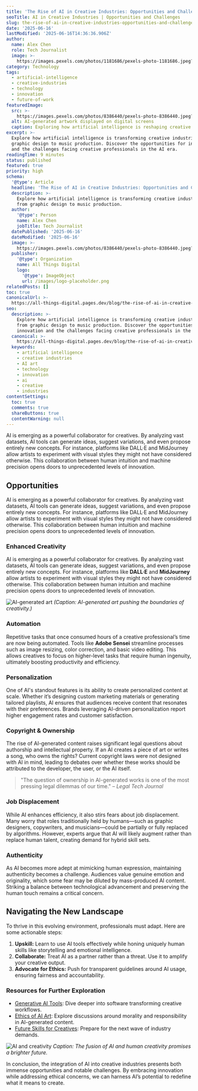 ```yaml
---
title: 'The Rise of AI in Creative Industries: Opportunities and Challenges'
seoTitle: AI in Creative Industries | Opportunities and Challenges
slug: the-rise-of-ai-in-creative-industries-opportunities-and-challenges
date: '2025-06-16'
lastModified: '2025-06-16T14:36:36.906Z'
author:
  name: Alex Chen
  role: Tech Journalist
  image: >-
    https://images.pexels.com/photos/1181686/pexels-photo-1181686.jpeg?auto=compress&cs=tinysrgb&w=1260&h=750&dpr=2
category: Technology
tags:
  - artificial-intelligence
  - creative-industries
  - technology
  - innovation
  - future-of-work
featuredImage:
  src: >-
    https://images.pexels.com/photos/8386440/pexels-photo-8386440.jpeg?auto=compress&cs=tinysrgb&w=1260&h=750&dpr=2
  alt: AI-generated artwork displayed on digital screens
  caption: Exploring how artificial intelligence is reshaping creative industries.
excerpt: >-
  Explore how artificial intelligence is transforming creative industries, from
  graphic design to music production. Discover the opportunities for innovation
  and the challenges facing creative professionals in the AI era.
readingTime: 9 minutes
status: published
featured: true
priority: high
schema:
  '@type': Article
  headline: 'The Rise of AI in Creative Industries: Opportunities and Challenges'
  description: >-
    Explore how artificial intelligence is transforming creative industries,
    from graphic design to music production.
  author:
    '@type': Person
    name: Alex Chen
    jobTitle: Tech Journalist
  datePublished: '2025-06-16'
  dateModified: '2025-06-16'
  image: >-
    https://images.pexels.com/photos/8386440/pexels-photo-8386440.jpeg?auto=compress&cs=tinysrgb&w=1260&h=750&dpr=2
  publisher:
    '@type': Organization
    name: All Things Digital
    logo:
      '@type': ImageObject
      url: /images/logo-placeholder.png
relatedPosts: []
toc: true
canonicalUrl: >-
  https://all-things-digital.pages.dev/blog/the-rise-of-ai-in-creative-industries-opportunities-and-challenges
seo:
  description: >-
    Explore how artificial intelligence is transforming creative industries,
    from graphic design to music production. Discover the opportunities for
    innovation and the challenges facing creative professionals in the AI era.
  canonical: >-
    https://all-things-digital.pages.dev/blog/the-rise-of-ai-in-creative-industries-opportunities-and-challenges
  keywords:
    - artificial intelligence
    - creative industries
    - AI art
    - technology
    - innovation
    - ai
    - creative
    - industries
contentSettings:
  toc: true
  comments: true
  shareButtons: true
  contentWarning: null
---
```


AI is emerging as a powerful collaborator for creatives. By analyzing vast datasets, AI tools can generate ideas, suggest variations, and even propose entirely new concepts. For instance, platforms like DALL·E and MidJourney allow artists to experiment with visual styles they might not have considered otherwise. This collaboration between human intuition and machine precision opens doors to unprecedented levels of innovation.

## Opportunities

AI is emerging as a powerful collaborator for creatives. By analyzing vast datasets, AI tools can generate ideas, suggest variations, and even propose entirely new concepts. For instance, platforms like DALL·E and MidJourney allow artists to experiment with visual styles they might not have considered otherwise. This collaboration between human intuition and machine precision opens doors to unprecedented levels of innovation.

### Enhanced Creativity

AI is emerging as a powerful collaborator for creatives. By analyzing vast datasets, AI tools can generate ideas, suggest variations, and even propose entirely new concepts. For instance, platforms like **DALL·E** and **MidJourney** allow artists to experiment with visual styles they might not have considered otherwise. This collaboration between human intuition and machine precision opens doors to unprecedented levels of innovation.

![AI-generated art](https://images.pexels.com/photos/1329711/pexels-photo-1329711.jpeg?auto=compress&cs=tinysrgb&w=1260&h=750&dpr=2)
_(Caption: AI-generated art pushing the boundaries of creativity.)_

### Automation

Repetitive tasks that once consumed hours of a creative professional’s time are now being automated. Tools like **Adobe Sensei** streamline processes such as image resizing, color correction, and basic video editing. This allows creatives to focus on higher-level tasks that require human ingenuity, ultimately boosting productivity and efficiency.

### Personalization

One of AI's standout features is its ability to create personalized content at scale. Whether it’s designing custom marketing materials or generating tailored playlists, AI ensures that audiences receive content that resonates with their preferences. Brands leveraging AI-driven personalization report higher engagement rates and customer satisfaction.

### Copyright & Ownership

The rise of AI-generated content raises significant legal questions about authorship and intellectual property. If an AI creates a piece of art or writes a song, who owns the rights? Current copyright laws were not designed with AI in mind, leading to debates over whether these works should be attributed to the developer, the user, or the AI itself.

> "The question of ownership in AI-generated works is one of the most pressing legal dilemmas of our time." – _Legal Tech Journal_

### Job Displacement

While AI enhances efficiency, it also stirs fears about job displacement. Many worry that roles traditionally held by humans—such as graphic designers, copywriters, and musicians—could be partially or fully replaced by algorithms. However, experts argue that AI will likely augment rather than replace human talent, creating demand for hybrid skill sets.

### Authenticity

As AI becomes more adept at mimicking human expression, maintaining authenticity becomes a challenge. Audiences value genuine emotion and originality, which some fear may be diluted by mass-produced AI content. Striking a balance between technological advancement and preserving the human touch remains a critical concern.

## Navigating the New Landscape

To thrive in this evolving environment, professionals must adapt. Here are some actionable steps:

1. **Upskill:** Learn to use AI tools effectively while honing uniquely human skills like storytelling and emotional intelligence.
2. **Collaborate:** Treat AI as a partner rather than a threat. Use it to amplify your creative output.
3. **Advocate for Ethics:** Push for transparent guidelines around AI usage, ensuring fairness and accountability.

### Resources for Further Exploration

- [Generative AI Tools](#): Dive deeper into software transforming creative workflows.
- [Ethics of AI Art](#): Explore discussions around morality and responsibility in AI-generated content.
- [Future Skills for Creatives](#): Prepare for the next wave of industry demands.

![AI and creativity](https://images.pexels.com/photos/4164418/pexels-photo-4164418.jpeg?auto=compress&cs=tinysrgb&w=1260&h=750&dpr=2)
_Caption: The fusion of AI and human creativity promises a brighter future._

In conclusion, the integration of AI into creative industries presents both immense opportunities and notable challenges. By embracing innovation while addressing ethical concerns, we can harness AI’s potential to redefine what it means to create.
